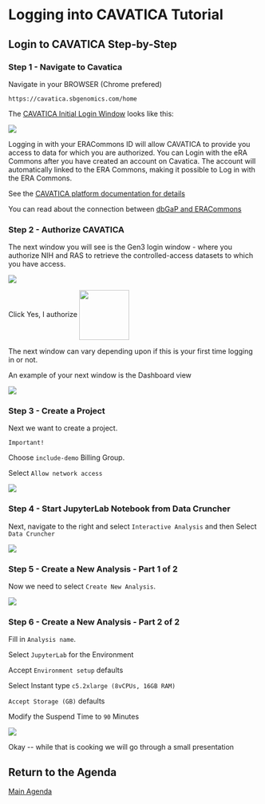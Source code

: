 # Logging into CAVATICA Tutorial

## Login to CAVATICA Step-by-Step


### Step 1 - Navigate to Cavatica

Navigate in your BROWSER (Chrome prefered)

```
https://cavatica.sbgenomics.com/home
```

The [CAVATICA Initial Login Window](https://cavatica.sbgenomics.com) looks like this:

<p>
<img src="https://github.com/NIH-NICHD/Elements-of-Style-Workflow-Creation-Maintenance/blob/main/assets/CAVATICALoginWindowNumber1.png">
</p>

<b>
</b>

Logging in with your ERACommons ID will allow CAVATICA to provide you access to data for which you are authorized.  You can Login with the eRA Commons after you have created an account on Cavatica. The account will automatically linked to the ERA Commons, making it possible to Log in with the ERA Commons.

See the [CAVATICA platform documentation for details](https://docs.cavatica.org/docs/sign-up-for-cavatica)

You can read about the connection between [dbGaP and ERACommons](https://www.ncbi.nlm.nih.gov/books/NBK570247/#DAreq_ApplyFordbGaP.what_is_the_relation)


### Step 2 - Authorize CAVATICA

The next window you will see is the Gen3 login window - where you authorize NIH and RAS to retrieve the controlled-access datasets to which you have access.   

<img src="https://github.com/NIH-NICHD/Elements-of-Style-Workflow-Creation-Maintenance/blob/main/assets/CAVATICAGen3WindowNumber2.png">

Click Yes, I authorize  <img src="https://github.com/NIH-NICHD/Elements-of-Style-Workflow-Creation-Maintenance/blob/main/assets/CAVATICAYesIAuthorize.png" width=100 align="center">

The next window can vary depending upon if this is your first time logging in or not.

An example of your next window is the Dashboard view

<img src="https://github.com/NIH-NICHD/Elements-of-Style-Workflow-Creation-Maintenance/blob/main/assets/CAVATICALoginDashboardNumber3.png">

### Step 3 - Create a Project

Next we want to create a project. 

`Important!`

Choose `include-demo` Billing Group.

Select `Allow network access`

<img src="https://github.com/NIH-NICHD/Elements-of-Style-Workflow-Creation-Maintenance/blob/main/assets/CAVATICACreateAProjectNumber4.png">

### Step 4 - Start JupyterLab Notebook from Data Cruncher

Next, navigate to the right and select `Interactive Analysis` and then Select `Data Cruncher`

<img src="https://github.com/NIH-NICHD/Elements-of-Style-Workflow-Creation-Maintenance/blob/main/assets/CAVATICASelectDataCruncherNumber5.png">

### Step 5 - Create a New Analysis - Part 1 of 2

Now we need to select `Create New Analysis`.

<img src="https://github.com/NIH-NICHD/Elements-of-Style-Workflow-Creation-Maintenance/blob/main/assets/CAVATICACreateANewAnalysisNumber6.png">

### Step 6 - Create a New Analysis - Part 2 of 2

Fill in `Analysis name`.

Select `JupyterLab` for the Environment

Accept `Environment setup` defaults

Select Instant type `c5.2xlarge (8vCPUs, 16GB RAM)`

`Accept Storage (GB)` defaults

Modify the Suspend Time to `90` Minutes

<img src="https://github.com/NIH-NICHD/Elements-of-Style-Workflow-Creation-Maintenance/blob/main/assets/CAVATICACreateNewAnalysisNumber7.png">

Okay -- while that is cooking we will go through a small presentation 

## Return to the Agenda

[Main Agenda](https://github.com/NIH-NICHD/Elements-of-Style-Workflow-Creation-Maintenance#readme)
